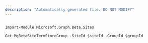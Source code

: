 ```yaml
---
description: "Automatically generated file. DO NOT MODIFY"
---
```


```powershellv2

Import-Module Microsoft.Graph.Beta.Sites

Get-MgBetaSiteTermStoreGroup -SiteId $siteId -GroupId $groupId

```
